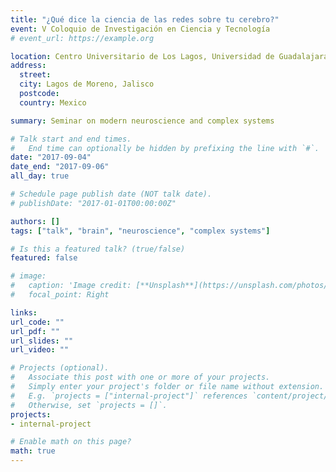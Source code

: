 ```yaml
---
title: "¿Qué dice la ciencia de las redes sobre tu cerebro?"
event: V Coloquio de Investigación en Ciencia y Tecnología
# event_url: https://example.org

location: Centro Universitario de Los Lagos, Universidad de Guadalajara
address: 
  street: 
  city: Lagos de Moreno, Jalisco
  postcode: 
  country: Mexico

summary: Seminar on modern neuroscience and complex systems 

# Talk start and end times.
#   End time can optionally be hidden by prefixing the line with `#`.
date: "2017-09-04"
date_end: "2017-09-06"
all_day: true

# Schedule page publish date (NOT talk date).
# publishDate: "2017-01-01T00:00:00Z"

authors: []
tags: ["talk", "brain", "neuroscience", "complex systems"]

# Is this a featured talk? (true/false)
featured: false

# image:
#   caption: 'Image credit: [**Unsplash**](https://unsplash.com/photos/bzdhc5b3Bxs)'
#   focal_point: Right

links:
url_code: ""
url_pdf: ""
url_slides: ""
url_video: ""

# Projects (optional).
#   Associate this post with one or more of your projects.
#   Simply enter your project's folder or file name without extension.
#   E.g. `projects = ["internal-project"]` references `content/project/deep-learning/index.md`.
#   Otherwise, set `projects = []`.
projects:
- internal-project

# Enable math on this page?
math: true
---
```

